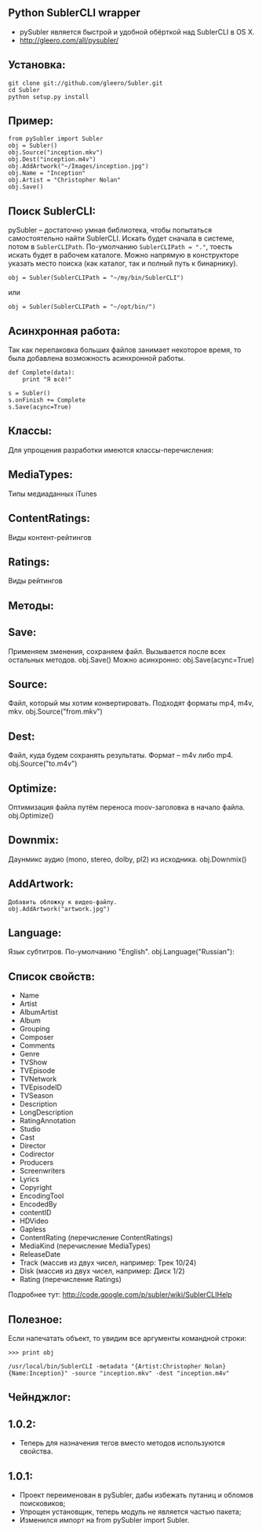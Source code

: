 Python SublerCLI wrapper
---

- pySubler является быстрой и удобной обёрткой над SublerCLI в OS X.
- http://gleero.com/all/pysubler/

Установка:
---

    git clone git://github.com/gleero/Subler.git
    cd Subler
    python setup.py install

Пример:
---

    from pySubler import Subler
    obj = Subler()
    obj.Source("inception.mkv")
    obj.Dest("inception.m4v")
    obj.AddArtwork("~/Images/inception.jpg")
    obj.Name = "Inception"
    obj.Artist = "Christopher Nolan"
    obj.Save()


Поиск SublerCLI:
---

pySubler – достаточно умная библиотека, чтобы попытаться самостоятельно найти SublerCLI. Искать будет сначала в системе, потом в `SublerCLIPath`. По-умолчанию `SublerCLIPath = "."`, тоесть искать будет в рабочем каталоге. Можно напрямую в конструкторе указать место поиска (как каталог, так и полный путь к бинарнику).

    obj = Subler(SublerCLIPath = "~/my/bin/SublerCLI")

или

    obj = Subler(SublerCLIPath = "~/opt/bin/")

Асинхронная работа:
---

Так как перепаковка больших файлов занимает некоторое время, то была добавлена возможность асинхронной работы.

    def Complete(data):
        print "Я всё!"

    s = Subler()
    s.onFinish += Complete
    s.Save(acync=True)

Классы:
---
Для упрощения разработки имеются классы-перечисления:

MediaTypes:
-
Типы медиаданных iTunes

ContentRatings:
-
Виды контент-рейтингов

Ratings:
-
Виды рейтингов

Методы:
---

Save:
-
Применяем зменения, сохраняем файл. Вызывается после всех остальных методов.
    obj.Save()
Можно асинхронно:
    obj.Save(acync=True)

Source:
-
Файл, который мы хотим конвертировать. Подходят форматы mp4, m4v, mkv.
    obj.Source("from.mkv")

Dest:
-
Файл, куда будем сохранять результаты. Формат – m4v либо mp4.
    obj.Source("to.m4v")

Optimize:
-
Оптимизация файла путём переноса moov-заголовка в начало файла.
    obj.Optimize()

Downmix:
-
Даунмикс аудио (mono, stereo, dolby, pl2) из исходника.
    obj.Downmix()

AddArtwork:
-
    Добавить обложку к видео-файлу.
    obj.AddArtwork("artwork.jpg")

Language:
-
Язык субтитров. По-умолчанию "English".
    obj.Language("Russian"):

Список свойств:
---

+ Name
+ Artist
+ AlbumArtist
+ Album
+ Grouping
+ Composer
+ Comments
+ Genre
+ TVShow
+ TVEpisode
+ TVNetwork
+ TVEpisodeID
+ TVSeason
+ Description
+ LongDescription
+ RatingAnnotation
+ Studio
+ Cast
+ Director
+ Codirector
+ Producers
+ Screenwriters
+ Lyrics
+ Copyright
+ EncodingTool
+ EncodedBy
+ contentID
+ HDVideo
+ Gapless
+ ContentRating (перечисление ContentRatings)
+ MediaKind (перечисление MediaTypes)
+ ReleaseDate
+ Track (массив из двух чисел, например: Трек 10/24)
+ Disk (массив из двух чисел, например: Диск 1/2)
+ Rating (перечисление Ratings)

Подробнее тут: http://code.google.com/p/subler/wiki/SublerCLIHelp

Полезное:
---

Если напечатать объект, то увидим все аргументы командной строки:

    >>> print obj

    /usr/local/bin/SublerCLI -metadata "{Artist:Christopher Nolan}{Name:Inception}" -source "inception.mkv" -dest "inception.m4v"

Чейнджлог:
---

1.0.2:
--
+ Теперь для назначения тегов вместо методов используются свойства.

1.0.1:
--
+ Проект переименован в pySubler, дабы избежать путаниц и обломов поисковиков;
+ Упрощен установщик, теперь модуль не является частью пакета;
+ Изменился импорт на from pySubler import Subler.